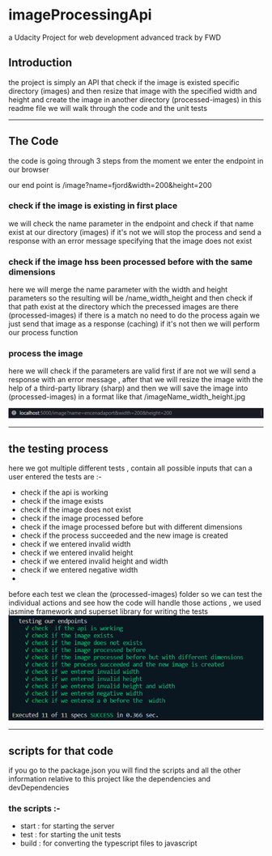 # imageProcessingApi

a Udacity Project for web development advanced track by FWD

## Introduction

the project is simply an API that check if the image is existed specific directory (images) and then resize that image with the specified width and height and create the image in another directory (processed-images)
in this readme file we will walk through the code and the unit tests

---

## The Code

the code is going through 3 steps  from the moment we enter the endpoint in our browser

our end point is /image?name=fjord&width=200&height=200

### check if the image is existing in first place

we will check the name parameter in the endpoint and check if that name exist at our directory (images) if it's not we will stop the process and send a response with an error message specifying that the image does not exist

### check if the image hss been processed before with the same dimensions

here we will merge the name parameter with the width and height parameters so the resulting will be /name_width_height
and then check if that path exist at the directory which the precessed images are there (processed-images) if there is a match no need to do the process again we just send that image as a response (caching) if it's not then we will perform our process function 

### process the image

here we will check if the parameters are valid first if are not we will send a response with an error message , after that we will resize the image with the help of a third-party library (sharp) and then we will save the image into (processed-images) in
a format like that /imageName_width_height.jpg

![an example of an endpoint](./images/Screenshot%202022-10-20%20011624.png)

---

## the testing process

here we got multiple different tests , contain all possible inputs that can a user entered the tests are :-

- check if the api is working
- check if the image exists
- check if the image does not exist
- check if the image processed before
- check if the image processed before but with different dimensions
- check if the process succeeded and the new image is created
- check if we entered invalid width
- check if we entered invalid height
- check if we entered invalid height and width
- check if we entered negative width
- 

before each test we clean the (processed-images) folder so we can test the individual actions and see how the code will handle those actions , we used jasmine framework and superset library for writing the tests
![image for the tests](./images/Screenshot%202png.png)

---

## scripts for that code

if you go to the package.json you will find the scripts and all the other information relative to this project like the dependencies and devDependencies

### the scripts :-

- start : for starting the server
- test : for starting the unit tests
- build : for converting the typescript files to javascript
